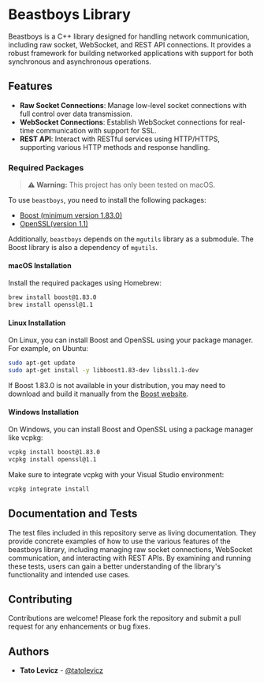 
# Beastboys Library

Beastboys is a C++ library designed for handling network communication, including raw socket, WebSocket, and REST API connections. It provides a robust framework for building networked applications with support for both synchronous and asynchronous operations.

## Features

- **Raw Socket Connections**: Manage low-level socket connections with full control over data transmission.
- **WebSocket Connections**: Establish WebSocket connections for real-time communication with support for SSL.
- **REST API**: Interact with RESTful services using HTTP/HTTPS, supporting various HTTP methods and response handling.

### Required Packages

> **⚠️ Warning:** This project has only been tested on macOS.

To use `beastboys`, you need to install the following packages:

- [Boost (minimum version 1.83.0)](http://boost.org)
- [OpenSSL(version 1.1)](https://www.openssl.org)

Additionally, `beastboys` depends on the `mgutils` library as a submodule. The Boost library is also a dependency of `mgutils`.


#### macOS Installation

Install the required packages using Homebrew:

```sh
brew install boost@1.83.0
brew install openssl@1.1
```

#### Linux Installation

On Linux, you can install Boost and OpenSSL using your package manager. For example, on Ubuntu:

```sh
sudo apt-get update
sudo apt-get install -y libboost1.83-dev libssl1.1-dev
```

If Boost 1.83.0 is not available in your distribution, you may need to download and build it manually from the [Boost website](https://www.boost.org/users/download/).

#### Windows Installation

On Windows, you can install Boost and OpenSSL using a package manager like vcpkg:

```sh
vcpkg install boost@1.83.0
vcpkg install openssl@1.1
```

Make sure to integrate vcpkg with your Visual Studio environment:

```sh
vcpkg integrate install
```


## Documentation and Tests
The test files included in this repository serve as living documentation. They provide concrete examples of how to use the various features of the beastboys library, including managing raw socket connections, WebSocket communication, and interacting with REST APIs. By examining and running these tests, users can gain a better understanding of the library's functionality and intended use cases.



## Contributing

Contributions are welcome! Please fork the repository and submit a pull request for any enhancements or bug fixes.

## Authors

* **Tato Levicz** - [@tatolevicz](https://github.com/tatolevicz)

